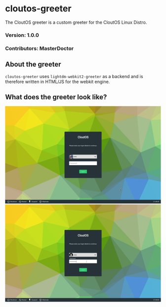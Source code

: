 # cloutos-greeter
The CloutOS greeter is a custom greeter for the CloutOS Linux Distro.
### Version: 1.0.0
### Contributors: MasterDoctor

## About the greeter
`cloutos-greeter` uses `lightdm-webkit2-greeter` as a backend and is therefore written in HTML/JS for the webkit engine.

## What does the greeter look like?
![](https://github.com/Clout-Team/cloutos-greeter/blob/master/screenshots/screen01.png?raw=true)
![](https://github.com/Clout-Team/cloutos-greeter/blob/master/screenshots/screen02.png?raw=true)
